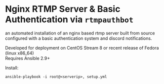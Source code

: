 Nginx RTMP Server & Basic Authentication via `rtmpauthbot`
==========================================================

an automated installation of an nginx based rtmp server built from source configured with a basic authentication system and discord notifications.

Developed for deployment on CentOS Stream 8 or recent release of Fedora (linux x86_64)  
Requires Ansible 2.9+  

Install:
```
ansible-playbook -i root@<serverip>, setup.yml
```

